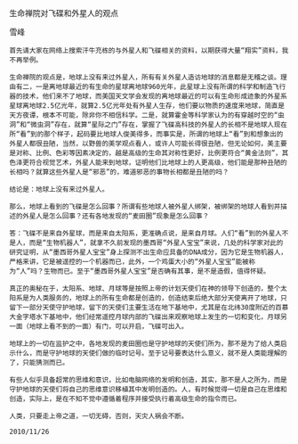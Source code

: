 生命禅院对飞碟和外星人的观点

雪峰


    首先请大家在网络上搜索汗牛充栋的与外星人和飞碟相关的资料，以期获得大量“翔实”资料，我不再举例。

    生命禅院的观点是，地球上没有来过外星人，所有有关外星人造访地球的消息都是无稽之谈。理由有二，一是离地球最近的有生命的星球离地球960光年，此星球上没有所谓的科学和制造飞行器的技术，他们来不了地球，而美国天文学会发现的离地球最近的可以有生命形成迹象的外星系星球离地球2.5亿光年，就算2.5亿光年处有外星人生存，他们要以物质的速度来地球，简直是天方夜谭，根本不可能，除非你不相信科学。二是，就算霍金等科学家认为的有穿越时空的“虫洞”和“微虫洞”存在，就算“星际之门”存在，掌握了飞碟高科技的外星人的长相不是地球人现在所“看”到的那个样子，起码要比地球人俊美得多，而事实是，所谓的地球上“看”到和想象出的外星人都很丑陋，当然，以野兽的美学观点看人，或许人可能长得很丑陋，但无论如何，美主要是对称、比例、色彩等因素决定的，越是高级的生命其对称性更好，比例更符合“黄金法则”，其色泽更符合视觉艺术，外星人能来到地球，证明他们比地球上的人更高级，他们能是那种丑陋的长相吗？就算这些外星人是“邪恶”的，难道邪恶的事物长相都是丑陋的吗？

    结论是：地球上没有来过外星人。

    那么，地球上看到的飞碟是怎么回事？所谓有些地球人被外星人绑架，被绑架的地球人看到并描述的外星人是怎么回事？还有各地发现的“麦田圈”现象是怎么回事？

    答：飞碟不是来自外星球，而是来自太阳系，更准确点说，是来自月球。人们“看”到的外星人不是人，而是“生物机器人”，就拿不久前发现的墨西哥“外星人宝宝”来说，几处的科学家对此的研究证明，从“墨西哥外星人宝宝”身上探测不出生命应具备的DNA成分，因为它是生物机器人，严格来讲，它是被遥控的一个机器而已，此外，一个鸡蛋大小的“外星人宝宝”能被称为“人”吗？生物而已。至于“墨西哥外星人宝宝”是否确有其事，是不是造假，值得怀疑。

    真正的奥秘在于，太阳系、地球、月球等是按照上帝的计划天使们在神的领导下创造的，整个太阳系是为人类服务的，地球上的所有生命都是创造的，创造结束后绝大部分天使离开了地球，只留下一部分天使守护地球，留下的天使们主要生活在地下基地中，尤其是在北纬30度附近的百慕大金字塔水下基地中，他们经常遥控月球内部的飞碟出来观察地球上发生的一切和变化，月球另一面（地球上看不到的一面）有门，可以开启，飞碟可出入。

    地球上的一切在监护之中，各地发现的麦田圈也是守护地球的天使们所为，那不是为了给人类启示什么，而是守护地球的天使们做的临时记号。至于记号要表达什么意义，就不是人类能理解的了，只能猜测而已。

    有些人似乎具备超常的思维和意识，比如电脑网络的发明和创造，其实，那不是人之所为，而是守护地球的天使们将自己的思维意识移植其中发明创造的。人，有时候觉得一切是自己在思维和创造，实际上，是在不知不觉中遵循着程序并接受执行着高级生命的指令而已。

    人类，只要走上帝之道，一切无碍，否则，天灾人祸会不断。

    2010/11/26



